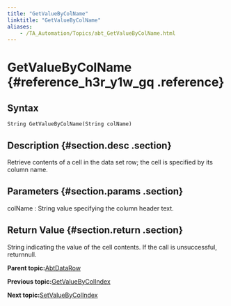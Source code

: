 ```yaml
--- 
title: "GetValueByColName"
linktitle: "GetValueByColName"
aliases: 
    - /TA_Automation/Topics/abt_GetValueByColName.html
---
```

# GetValueByColName {#reference_h3r_y1w_gq .reference}

## Syntax

`String GetValueByColName(String colName)`

## Description {#section.desc .section}

Retrieve contents of a cell in the data set row; the cell is specified by its column name.

## Parameters {#section.params .section}

colName
:   String value specifying the column header text.

## Return Value {#section.return .section}

String indicating the value of the cell contents. If the call is unsuccessful, returnnull.

**Parent topic:**[AbtDataRow](../../TA_Automation/Topics/abt_AbtDataRow.html)

**Previous topic:**[GetValueByColIndex](../../TA_Automation/Topics/abt_GetValueByColIndex.html)

**Next topic:**[SetValueByColIndex](../../TA_Automation/Topics/abt_SetValueByColIndex.html)

